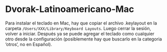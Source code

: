 # Dvorak-Latinoamericano-Mac
Para instalar el teclado en Mac, hay que copiar el archivo .keylayout en la carpeta `/Users/XXX/Library/Keyboard Layouts`.
Luego cerrar la sesión, volver a iniciar. Después ya se puede agregar el teclado como cualquier otro desde la configuración (posiblemente hay que buscarlo en la categoria ‘otros‘, no en Español).
